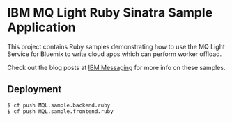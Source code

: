 # IBM MQ Light Ruby Sinatra Sample Application

This project contains Ruby samples demonstrating how to use the MQ Light
Service for Bluemix to write cloud apps which can perform worker offload.

Check out the blog posts at [IBM Messaging](https://developer.ibm.com/messaging/blogs/)
for more info on these samples.

## Deployment

```
$ cf push MQL.sample.backend.ruby
$ cf push MQL.sample.frontend.ruby
```
